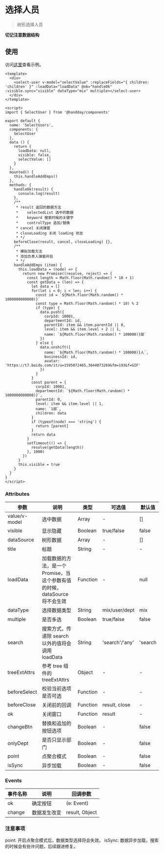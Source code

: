 # 选择人员
> 树形选择人员

<font><b>切记注意数据结构</b></font>

## 使用

访问<a href="/#/selectUser" target="_blank">这里</a>查看示例。

```vue
<template>
  <div>
    <select-user v-model="selectValue" :replaceFields="{ children: 'children' }" :loadData="loadData" @ok="handleOk" :visible.sync="visible" dataType="mix" multiple></select-user>
  </div>
</template>

<script>
import { SelectUser } from '@handday/components'

export default {
  name: 'SelectUsers',
  components: {
    SelectUser
  },
  data () {
    return {
      loadData: null,
      visible: false,
      selectValue: []
    }
  },
  mounted() {
    this.handleAddEmps()
  },
  methods: {
    handleOk(result) {
      console.log(result)
    },
    /**
     * result 返回的数据方法
     *    selectedList 选中的数据
     *    keyword 搜索时候的关键字
     *    controlType 追加/替换
     * cancel 关闭弹窗
     * closeLoading 关闭 loading 状态
     * */
    beforeClose(result, cancel, closeLoading) {},
    /**
     * 模拟加载方法
     * 添加负责人弹窗开启
     * */
    handleAddEmps (item) {
      this.loadData = (node) => {
        return new Promise((resolve, reject) => {
          const length = Math.floor(Math.random() * 10 + 1)
          const getData = (len) => {
            let data = []
            for(let i = 0; i < len; i++) {
              const id = `${Math.floor(Math.random() * 1000000000000)}`
              const type = Math.floor(Math.random() * 10) % 2
              if (type) {
                data.push({
                  corpId: 10001,
                  departmentId: id,
                  parentId: item && item.parentId || 0,
                  level: item && item.level + 2 || 1,
                  name: `${Math.floor(Math.random() * 100000)}部`
                })
              } else {
                data.unshift({
                  name: `${Math.floor(Math.random() * 100000)}人`,
                  businessId: id,
                  avatar: 'https://t7.baidu.com/it/u=1595072465,3644073269&fm=193&f=GIF'
                })
              }
            }
            const parent = {
              corpId: 10001,
              departmentId: `${Math.floor(Math.random() * 1000000000000)}`,
              parentId: 0,
              level: item && item.level || 1,
              name: `1部`,
              children: data
            }
            if (typeof(node) === 'string') {
              return [parent]
            }
            return data
          }
          setTimeout(() => {
            resolve(getData(length))
          }, 1000)
        })
      }
      this.visible = true
    }
  }
}
</script>

```

### Attributes

| 参数 | 说明 | 类型 | 可选值 | 默认值
| --- | --- | --- | --- | --- |
| value/v-model | 选中数据 | Array | - | [] |
| visible | 显示隐藏 | Boolean | true/false | false |
| dataSource | 树形数据 | Array | - | [] |
| title | 标题 | String | - | - |
| loadData | 加载数据的方法，是一个 Promise，当这个参数有值的时候，dataSource 将不会生效 | Function | - | null |
| dataType | 选择数据类型 | String | mix/user/dept | mix |
| multiple | 是否多选 | Boolean | true/false | false |
| search | 搜索方式，传递除 search 以外的值将会调用 loadData | String | 'search'/'any' | 'search |
| treeExtAttrs | 参考 tree 组件的 treeExtAttrs | Object | - | - |
| beforeSelect | 校验当前选项是否可选 | Function | - | - |
| beforeClose | 关闭前的回调 | Function | result, close | - |
| ok | 关闭窗口 | Function | result | - |
| changeBtn | 替换和追加的按钮选项 | Boolean | - | false |
| onlyDept | 是否只显示部门 | Boolean | - | false |
| point | 点聚合模式 | Boolean | - | false |
| isSync | 异步加载 | Boolean | - | false |

### Events
| 事件名称	 | 说明 | 回调参数 |
| --- | --- | --- |
| ok | 确定按钮 | (e: Event) |
| change | 数据发生改变 | result, Object |

### 注意事项

point: 开启点聚合模式后，数据类型选择将会失效。
isSync: 数据异步加载，搜索的时候会有些许问题，后续跟进修复。

